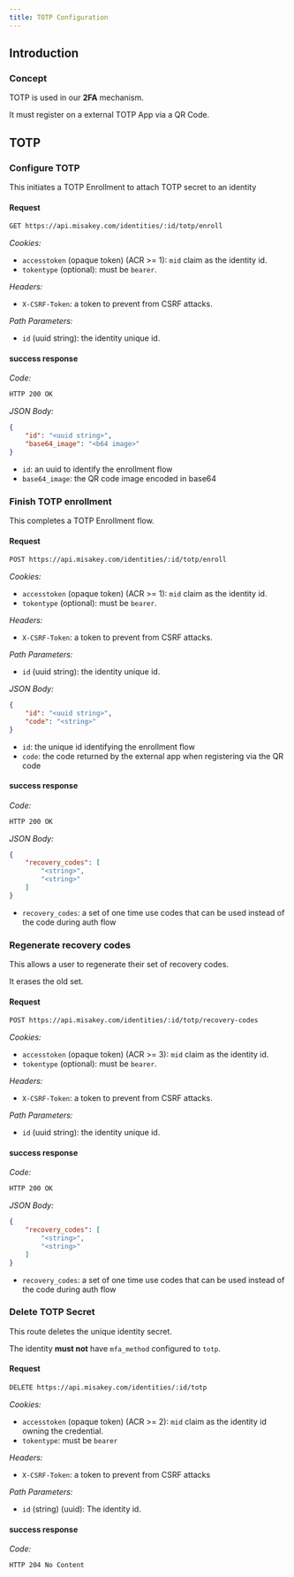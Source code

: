 ```yaml
---
title: TOTP Configuration
---
```


## Introduction

### Concept

TOTP is used in our **2FA** mechanism.

It must register on a external TOTP App via a QR Code.

## TOTP

### Configure TOTP

This initiates a TOTP Enrollment to attach TOTP secret to an identity

#### Request

```bash
GET https://api.misakey.com/identities/:id/totp/enroll
```

_Cookies:_
- `accesstoken` (opaque token) (ACR >= 1): `mid` claim as the identity id.
- `tokentype` (optional): must be `bearer`.

_Headers:_
- `X-CSRF-Token`: a token to prevent from CSRF attacks.

_Path Parameters:_
- `id` (uuid string): the identity unique id.

#### success response

_Code:_
```bash
HTTP 200 OK
```

_JSON Body:_
```json
{
    "id": "<uuid string>",
    "base64_image": "<b64 image>"
}
```

- `id`: an uuid to identify the enrollment flow
- `base64_image`: the QR code image encoded in base64

### Finish TOTP enrollment

This completes a TOTP Enrollment flow.

#### Request

```bash
POST https://api.misakey.com/identities/:id/totp/enroll
```

_Cookies:_
- `accesstoken` (opaque token) (ACR >= 1): `mid` claim as the identity id.
- `tokentype` (optional): must be `bearer`.

_Headers:_
- `X-CSRF-Token`: a token to prevent from CSRF attacks.

_Path Parameters:_
- `id` (uuid string): the identity unique id.

_JSON Body:_
```json
{
    "id": "<uuid string>",
    "code": "<string>"
}
```

- `id`: the unique id identifying the enrollment flow
- `code`: the code returned by the external app when registering via the QR code

#### success response

_Code:_
```bash
HTTP 200 OK
```

_JSON Body:_
```json
{
    "recovery_codes": [
        "<string>",
        "<string>"
    ]
}
```

- `recovery_codes`: a set of one time use codes that can be used instead of the code during auth flow
### Regenerate recovery codes

This allows a user to regenerate their set of recovery codes.

It erases the old set.

#### Request

```bash
POST https://api.misakey.com/identities/:id/totp/recovery-codes
```

_Cookies:_
- `accesstoken` (opaque token) (ACR >= 3): `mid` claim as the identity id.
- `tokentype` (optional): must be `bearer`.

_Headers:_
- `X-CSRF-Token`: a token to prevent from CSRF attacks.

_Path Parameters:_
- `id` (uuid string): the identity unique id.

#### success response

_Code:_
```bash
HTTP 200 OK
```

_JSON Body:_
```json
{
    "recovery_codes": [
        "<string>",
        "<string>"
    ]
}
```

- `recovery_codes`: a set of one time use codes that can be used instead of the code during auth flow


### Delete TOTP Secret

This route deletes the unique identity secret.

The identity **must not** have `mfa_method` configured to `totp`.

#### Request

```bash
DELETE https://api.misakey.com/identities/:id/totp
```
_Cookies:_
- `accesstoken` (opaque token) (ACR >= 2): `mid` claim as the identity id owning the credential.
- `tokentype`: must be `bearer`

_Headers:_
- `X-CSRF-Token`: a token to prevent from CSRF attacks

_Path Parameters:_
- `id` (string) (uuid): The identity id.

#### success response

_Code:_
```bash
HTTP 204 No Content
```
